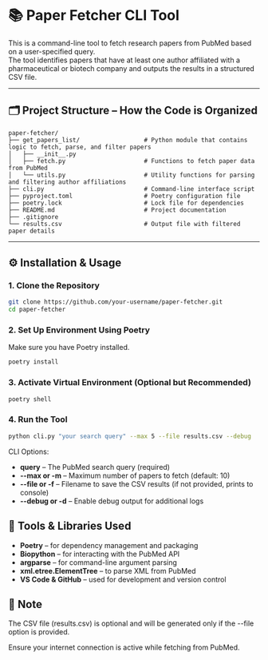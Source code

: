 # 📚 Paper Fetcher CLI Tool

This is a command-line tool to fetch research papers from PubMed based on a user-specified query.  
The tool identifies papers that have at least one author affiliated with a pharmaceutical or biotech company and outputs the results in a structured CSV file.

---

## 🗂️ Project Structure – How the Code is Organized

```
paper-fetcher/ 
├── get_papers_list/                  # Python module that contains logic to fetch, parse, and filter papers 
│   ├── __init__.py 
│   ├── fetch.py                      # Functions to fetch paper data from PubMed 
│   └── utils.py                      # Utility functions for parsing and filtering author affiliations 
├── cli.py                            # Command-line interface script 
├── pyproject.toml                    # Poetry configuration file 
├── poetry.lock                       # Lock file for dependencies 
├── README.md                         # Project documentation 
├── .gitignore
└── results.csv                       # Output file with filtered paper details
```

---

## ⚙️ Installation & Usage

### 1. Clone the Repository

```bash
git clone https://github.com/your-username/paper-fetcher.git
cd paper-fetcher
```

### 2. Set Up Environment Using Poetry
Make sure you have Poetry installed.
```bash
poetry install
```
### 3. Activate Virtual Environment (Optional but Recommended)
```bash
poetry shell
```
### 4. Run the Tool
```bash
python cli.py "your search query" --max 5 --file results.csv --debug
```
CLI Options:
* **query** – The PubMed search query (required)
* **--max or -m** – Maximum number of papers to fetch (default: 10)
* **--file or -f** – Filename to save the CSV results (if not provided, prints to console)
* **--debug or -d** – Enable debug output for additional logs

## 🧰 Tools & Libraries Used
* **Poetry** – for dependency management and packaging  
* **Biopython** – for interacting with the PubMed API  
* **argparse** – for command-line argument parsing  
* **xml.etree.ElementTree** – to parse XML from PubMed  
* **VS Code & GitHub** – used for development and version control  

## 📌 Note
The CSV file (results.csv) is optional and will be generated only if the --file option is provided.

Ensure your internet connection is active while fetching from PubMed.
